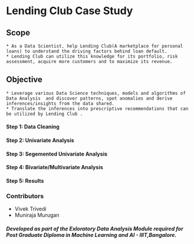 # Lending Club Case Study

## Scope  

``` 
* As a Data Scientist, help Lending Club(A marketplace for personal loans) to understand the driving factors behind loan default. 
* Lending Club can utilize this knowledge for its portfolio, risk assessment, acquire more customers and to maximize its revenue.
```

## Objective

``` 
* Leverage various Data Science techniques, models and algorithms of Data Analysis  and discover patterns, spot anomalies and derive inferences/insights from the data shared. 
* Translate the inferences into prescriptive recommendations that can be utilized by Lending Club .

```

#### Step 1: Data Cleaning 
#### Step 2: Univariate Analysis
#### Step 3: Segemented Univariate Analysis
#### Step 4: Bivariate/Multivariate Analysis
#### Step 5: Results   


### Contributors
- Vivek Trivedi
- Muniraja Murugan







##### Developed as part of the Exloratory Data Analysis Module required for Post Graduate Diploma in Machine Learning and AI - IIIT,Bangalore.
